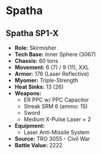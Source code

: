 # Spatha
## Spatha SP1-X
- **Role:** Skirmisher
- **Tech Base:** Inner Sphere (3067)
- **Chassis:** 60 tons
- **Movement:** 6 (7) / 9 (11), XXL
- **Armor:** 176 (Laser Reflective)
- **Myomer:** Triple-Strength
- **Heat Sinks:** 13 (26)
- **Weapons:**
  - ER PPC w/ PPC Capacitor
  - Streak SRM 6 (ammo: 15)
  - Sword
  - Medium X-Pulse Laser × 2
- **Equipment:**
  - Laser Anti-Missile System
- **Source:** TRO 3055 - Civil War
- **Battle Value:** 2222

